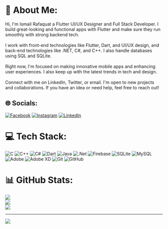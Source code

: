 # 💫 About Me:
Hi, I'm Ismail Rafaquat a Flutter UI/UX Designer and Full Stack Developer. I build great-looking and functional apps with Flutter and make sure they run smoothly with strong backend tech.<br><br>I work with front-end technologies like Flutter, Dart, and UI/UX design, and back-end technologies like .NET, C#, and C++. I also handle databases using SQL and SQLite.<br><br>Right now, I'm focused on making innovative mobile apps and enhancing user experiences. I also keep up with the latest trends in tech and design.<br><br>Connect with me on LinkedIn, Twitter, or email. I'm open to new projects and collaborations. If you have an idea or need help, feel free to reach out!


## 🌐 Socials:
[![Facebook](https://img.shields.io/badge/Facebook-%231877F2.svg?logo=Facebook&logoColor=white)](https://facebook.com/Ismailkayani) [![Instagram](https://img.shields.io/badge/Instagram-%23E4405F.svg?logo=Instagram&logoColor=white)](https://instagram.com/Ismail.rafaquat.756) [![LinkedIn](https://img.shields.io/badge/LinkedIn-%230077B5.svg?logo=linkedin&logoColor=white)](https://linkedin.com/in/IsmailRafaquat) 

# 💻 Tech Stack:
![C](https://img.shields.io/badge/c-%2300599C.svg?style=for-the-badge&logo=c&logoColor=white) ![C++](https://img.shields.io/badge/c++-%2300599C.svg?style=for-the-badge&logo=c%2B%2B&logoColor=white) ![C#](https://img.shields.io/badge/c%23-%23239120.svg?style=for-the-badge&logo=csharp&logoColor=white) ![Dart](https://img.shields.io/badge/dart-%230175C2.svg?style=for-the-badge&logo=dart&logoColor=white) ![Java](https://img.shields.io/badge/java-%23ED8B00.svg?style=for-the-badge&logo=openjdk&logoColor=white) ![.Net](https://img.shields.io/badge/.NET-5C2D91?style=for-the-badge&logo=.net&logoColor=white) ![Firebase](https://img.shields.io/badge/firebase-a08021?style=for-the-badge&logo=firebase&logoColor=ffcd34) ![SQLite](https://img.shields.io/badge/sqlite-%2307405e.svg?style=for-the-badge&logo=sqlite&logoColor=white) ![MySQL](https://img.shields.io/badge/mysql-4479A1.svg?style=for-the-badge&logo=mysql&logoColor=white) ![Adobe](https://img.shields.io/badge/adobe-%23FF0000.svg?style=for-the-badge&logo=adobe&logoColor=white) ![Adobe XD](https://img.shields.io/badge/Adobe%20XD-470137?style=for-the-badge&logo=Adobe%20XD&logoColor=#FF61F6) ![Git](https://img.shields.io/badge/git-%23F05033.svg?style=for-the-badge&logo=git&logoColor=white) ![GitHub](https://img.shields.io/badge/github-%23121011.svg?style=for-the-badge&logo=github&logoColor=white)
# 📊 GitHub Stats:
![](https://github-readme-stats.vercel.app/api?username=IsmailRafaquat&theme=dark&hide_border=false&include_all_commits=false&count_private=false)<br/>
![](https://github-readme-streak-stats.herokuapp.com/?user=IsmailRafaquat&theme=dark&hide_border=false)<br/>
![](https://github-readme-stats.vercel.app/api/top-langs/?username=IsmailRafaquat&theme=dark&hide_border=false&include_all_commits=false&count_private=false&layout=compact)

---
[![](https://visitcount.itsvg.in/api?id=IsmailRafaquat&icon=0&color=0)](https://visitcount.itsvg.in)

<!-- Proudly created with GPRM ( https://gprm.itsvg.in ) -->
